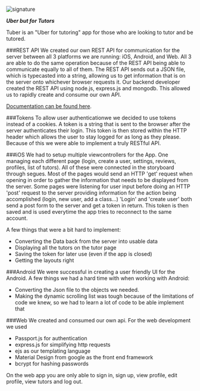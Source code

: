 ![signature](http://tuber.tech/images/tuber.png)







**_Uber but for Tutors_**





Tuber is an "Uber for tutoring" app for those who are looking to tutor and be tutored. 

###REST API
We created our own REST API for communication for the server between all 3 platforms we are running: iOS, Android, and Web.
All 3 are able to do the same operation because of the REST API being able to communicate equally to all of them.
The REST API sends out a JSON file, which is typecasted into a string, allowing us to get information that is on the server onto whichever browser requests it.
Our backend developer created the REST API using node.js, express.js and mongodb. This allowed us to rapidly create and consume our own API.

[Documentation can be found here](http://tuber.tech/api).

###Tokens
To allow user authenticationwe we decided to use tokens instead of a cookies.
A token is a string that is sent to the browser after the server authenticates their login.
This token is then stored within the HTTP header which allows the user to stay logged for as long as they please.
Because of this we were able to implement a truly RESTful API.

###iOS
We had to setup multiple viewcontrollers for the App. One managing each different page (login, create a user, settings, reviews, profiles, list of tutors).
All of these were connected in the storyboard through segues.
Most of the pages would send an HTTP 'get' request when opening in order to gather the information that needs to be displayed from the server.
Some pages were listening for user input before doing an HTTP 'post' request to the server providing information for the action being accomplished (login, new user, add a class...)
'Login' and 'create user' both send a post form to the server and get a token in return. This token is then saved and is used everytime the app tries to reconnect to the same account.

A few things that were a bit hard to implement:
- Converting the Data back from the server into usable data
- Displaying all the tutors on the tutor page
- Saving the token for later use (even if the app is closed)
- Getting the layouts right

###Android
We were successful in creating a user friendly UI for the Android. A few things we had a hard time with when working with Android:
- Converting the Json file to the objects we needed.
- Making the dynamic scrolling list was tough because of the limitations of code we knew, so we had to learn a lot of code to be able implement that

###Web
We created and consumed our own api. For the web development we used

- Passport.js for authentication
- express.js for simplifying http requests
- ejs as our templating language
- Material Design from google as the front end framework
- bcrypt for hashing passwords

On the web app you are only able to sign in, sign up, view profile, edit profile, view tutors and log out. 
